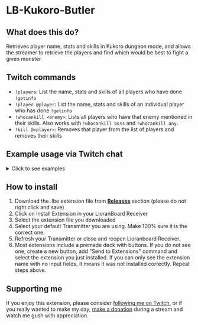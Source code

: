 # LB-Kukoro-Butler
## What does this do?
Retrieves player name, stats and skills in Kukoro dungeon mode, and allows the streamer to retrieve the players and find which would be best to fight a given monster

## Twitch commands
* `!players`: List the name, stats and skills of all players who have done `!getinfo`
* `!player @player`: List the name, stats and skills of an individual player who has done `!getinfo`
* `!whocankill <enemy>`: Lists all players who have that enemy mentioned in their skills. Also works with `!whocankill boss` and `!whocankill any`.
* `!kill @<player>`: Removes that player from the list of players and removes their skills

## Example usage via Twitch chat
<details>
  <summary>Click to see examples</summary>

`!players`
```
@dannyvalz (L: 13, C: 17%, D : 13%): [come back critical hits to enemy troll] & [damage x3 against enemy troll of identical level as you]

@rd_reckless (L: 20, C: 13%, D : 10%): [level +2 all your team if you die by enemy minotaur] & [x1.5 damage against enemy minotaur]

@justspike (L: 15, C: 16%, D : 11%): [100% chance of critical against enemy cyclops if you are the last player alive] & [kill enemy cyclops with one hit if you have 3hp or less]

@mrsvalentinexx (L: 11, C: 11%, D : 11%): [level +1 all your team when you defeat enemy minotaur] & [x0.5 damage against enemy minotaur]

@pizza_guy (L: 16, C: 11%, D : 14%): [Dying by any enemy will reroll your teammates abilities] & [kill enemy cyclops with one hit if you have 3hp or less]

@skaggbragi (L: 20, C: 14%, D : 12%): [+1% dodge chance to the whole team after dodging enemy dragon attacks] & [Crit. hits against any boss will heal you]
```

`!player @dannyvalz`
```
@dannyvalz (L: 13, C: 17%, D : 13%): [come back critical hits to enemy troll] & [damage x3 against enemy troll of identical level as you]
```

`!player @dannyvalz`
```
@dannyvalz - L: 13, C: 17%, D : 13%
Skills: [come back critical hits to enemy troll] & [damage x3 against enemy troll of identical level as you]
```

`!whocankill minotaur`
```
@rd_reckless - level +2 all your team if you die by enemy minotaur
@rd_reckless - x1.5 damage against enemy minotaur

@mrsvalentinexx - level +1 all your team when you defeat enemy minotaur
@mrsvalentinexx - x0.5 damage against enemy minotaur
```

`!kill @rd_reckless`
```
o7 @rd_reckless! Thank you for your service.
```

`!whocankill minotaur`
```
@mrsvalentinexx - level +1 all your team when you defeat enemy minotaur
@mrsvalentinexx - x0.5 damage against enemy minotaur
```

`!whocankill boss`
```
@skaggbragi - crit. hits against any boss will heal you
```

`!whocankill any`
```
@pizza_guy - dying by any enemy will reroll your teammates abilities
```
</details>


## How to install
1. Download the .lbe extension file from **[Releases](../../releases/latest/)** section (please do not right click and save) 
2. Click on Install Extension in your LioranBoard Receiver
3. Select the extension file you downloaded 
4. Select your default Transmitter you are using. Make 100% sure it is the correct one. 
5. Refresh your Transmitter or close and reopen Lioranboard Receiver. 
6. Most extensions include a premade deck with buttons. If you do not see one, create a new button, add "Send to Extensions" command and select the extension you just installed. If you can only see the extension name with no input fields, it means it was not installed correctly. Repeat steps above.    

## Supporting me
If you enjoy this extension, please consider [following me on Twitch](https://twitch.tv/dannyvalz), or if you really wanted to make my day, [make a donation](https://streamlabs.com/dannyvalz/tip) during a stream and watch me gush with appreciation. 
